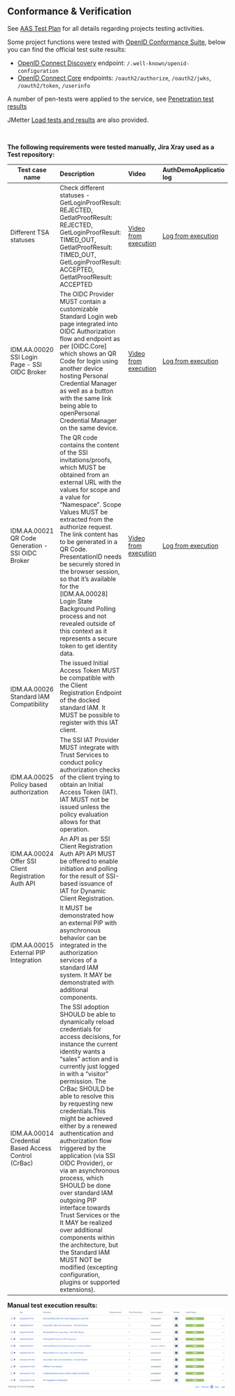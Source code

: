 ## Conformance & Verification

See [AAS Test Plan](./Test_Plan.pdf) for all details regarding projects testing activities.

Some project functions were tested with [OpenID Conformance Suite](https://openid.net/certification/about-conformance-suite/), below you can find the official test suite results:

- [OpenID Connect Discovery](./config) endpoint: `/.well-known/openid-configuration`
- [OpenID Connect Core](./auth) endpoints: `/oauth2/authorize`, `/oauth2/jwks`, `/oauth2/token`, `/userinfo`

A number of pen-tests were applied to the service, see [Penetration test results](./pentest) 

JMetter [Load tests and results](./load) are also provided.

<br>

**The following requirements were tested manually, Jira Xray used as a Test repository:**
<br>

| Test case name                                       | Description                                    | Video |AuthDemoApplicatio log|
|------------------------------------------------------|:-----------------------------------------------|:-----------------------------------------------|:-----------------------------------------------|
| Different TSA statuses                               |Check different statuses - GetLoginProofResult: REJECTED, GetIatProofResult: REJECTED, GetLoginProofResult: TIMED_OUT, GetIatProofResult: TIMED_OUT, GetLoginProofResult: ACCEPTED, GetIatProofResult: ACCEPTED |[Video from execution](./videos_and_logs/different_tsa_statuses.webm "Video") | [Log from execution](./videos_and_logs/different_tsa_statuses.txt "Log") | 
| IDM.AA.00020 SSI Login Page - SSI OIDC Broker         |The OIDC Provider MUST contain a customizable Standard Login web page integrated into OIDC Authorization flow and endpoint as per [OIDC.Core] which shows an QR Code for login using another device hosting Personal Credential Manager as well as a button with the same link being able to openPersonal Credential Manager on the same device.|[Video from execution](./videos_and_logs/oidc_login_page.webm "Video") | [Log from execution](./videos_and_logs/oidc_login_page.txt "Log") | 
| IDM.AA.00021 QR Code Generation - SSI OIDC Broker      |The QR code contains the content of the SSI invitations/proofs, which MUST be obtained from an external URL with the values for scope and a value for “Namespace”. Scope Values MUST be extracted from the authorize request. The link content has to be generated in a QR Code. PresentationID needs be securely stored in the browser session, so that it’s available for the [IDM.AA.00028] Login State Background Polling process and not revealed outside of this context as it represents a secure token to get identity data.|[Video from execution](./videos_and_logs/oidc_code_generation.webm "Video") | [Log from execution](./videos_and_logs/oidc_code_generation.txt "Log") | 
| IDM.AA.00026 Standard IAM Compatibility              | The issued Initial Access Token MUST be compatible with the Client Registration Endpoint of the docked standard IAM. It MUST be possible to register with this IAT client.| | | 
| IDM.AA.00025 Policy based authorization              |The SSI IAT Provider MUST integrate with Trust Services to conduct policy authorization checks of the client trying to obtain an Initial Access Token (IAT). IAT MUST not be issued unless the policy evaluation allows for that operation.|| | 
| IDM.AA.00024 Offer SSI Client Registration Auth API  |An API as per SSI Client Registration Auth API API MUST be offered to enable initiation and polling for the result of SSI-based issuance of IAT for Dynamic Client Registration.| | | 
| IDM.AA.00015 External PIP Integration                |It MUST be demonstrated how an external PIP with asynchronous behavior can be integrated in the authorization services of a standard IAM system. It MAY be demonstrated with additional components.|| | 
| IDM.AA.00014 Credential Based Access Control (CrBac) |The SSI adoption SHOULD be able to dynamically reload credentials for access decisions, for instance the current identity wants a “sales” action and is currently just logged in with a “visitor” permission. The CrBac SHOULD be able to resolve this by requesting new credentials.This might be achieved either by a renewed authentication and authorization flow triggered by the application (via SSI OIDC Provider), or via an asynchronous process, which SHOULD be done over standard IAM outgoing PIP interface towards Trust Services or the It MAY be realized over additional components within the architecture, but the Standard IAM MUST NOT be modified (excepting configuration, plugins or supported extensions).| | | 


**Manual test execution results:**
![Manual test results](./images/test_execution_results.png "Manual test results")
